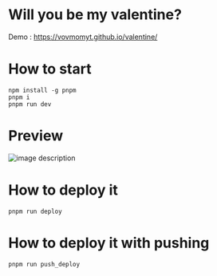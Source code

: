 # Will you be my valentine?

Demo : https://vovmomyt.github.io/valentine/

# How to start
```
npm install -g pnpm
pnpm i
pnpm run dev
```

# Preview

![image description](demo.gif)


# How to deploy it
```
pnpm run deploy
```

# How to deploy it with pushing
```
pnpm run push_deploy
```
